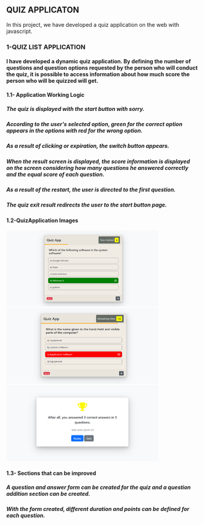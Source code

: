 ## QUIZ APPLICATON
In this project, we have developed a quiz application on the web with javascript.

### 1-QUIZ LIST APPLICATION

#### I have developed a dynamic quiz application. By defining the number of questions and question options requested by the person who will conduct the quiz, it is possible to access information about how much score the person who will be quizzed will get.


#### 1.1- Application Working Logic

##### The quiz is displayed with the start button with sorry.
##### According to the user's selected option, green for the correct option appears in the options with red for the wrong option.
##### As a result of clicking or expiration, the switch button appears.
##### When the result screen is displayed, the score information is displayed on the screen considering how many questions he answered correctly and the equal score of each question.
##### As a result of the restart, the user is directed to the first question.
##### The quiz exit result redirects the user to the start button page.


#### 1.2-QuizApplication Images

<img src="AppImg/correct.png" alt="" width="400" height="200">
<img src="AppImg/incorrect.png" alt="" width="400" height="200">
<img src="AppImg/scoreTable.png" alt="" width="400" height="200">

#### 1.3- Sections that can be improved

##### A question and answer form can be created for the quiz and a question addition section can be created.

##### With the form created, different duration and points can be defined for each question.
